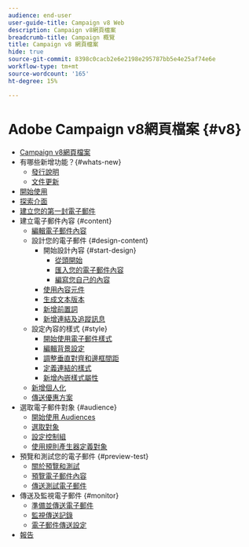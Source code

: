 ```yaml
---
audience: end-user
user-guide-title: Campaign v8 Web
description: Campaign v8網頁檔案
breadcrumb-title: Campaign 概覽
title: Campaign v8 網頁檔案
hide: true
source-git-commit: 8398c0cacb2e6e2198e295787bb5e4e25af74e6e
workflow-type: tm+mt
source-wordcount: '165'
ht-degree: 15%

---
```



# Adobe Campaign v8網頁檔案 {#v8}

+ [Campaign v8網頁檔案](campaign-web-home.md)
+ 有哪些新增功能？{#whats-new}
   + [發行說明](rn/release-notes.md)
   + [文件更新](rn/documentation-updates.md)
+ [開始使用](get-started/get-started.md)
+ [探索介面](get-started/user-interface.md)
+ [建立您的第一封電子郵件](email/create-email.md)
+ 建立電子郵件內容 {#content}
   + [編輯電子郵件內容](content/edit-content.md)
   + 設計您的電子郵件 {#design-content}
      + 開始設計內容 {#start-design}
         + [從頭開始 ](content/create-email-content.md)
         + [匯入您的電子郵件內容](content/existing-content.md)
         + [編寫您自己的內容](content/code-content.md)
      + [使用內容元件](content/content-components.md)
      + [生成文本版本](content/text-version-email.md)
      + [新增前置詞](content/preheader.md)
      + [新增連結及追蹤訊息](content/message-tracking.md)
   + 設定內容的樣式 {#style}
      + [開始使用電子郵件樣式](content/get-started-email-style.md)
      + [編輯背景設定](content/backgrounds.md)
      + [調整垂直對齊和邊框間距](content/alignment-and-padding.md)
      + [定義連結的樣式](content/styling-links.md)
      + [新增內嵌樣式屬性](content/inline-styling.md)
   + [新增個人化](personalization/personalize.md)
   + [傳送優惠方案](content/offers.md)
+ 選取電子郵件對象 {#audience}
   + [開始使用 Audiences](audience/about-audiences.md)
   + [選取對象](audience/add-audience.md)
   + [設定控制組](audience/control-group.md)
   + [使用規則產生器定義對象](audience/segment-builder.md)
+ 預覽和測試您的電子郵件 {#preview-test}
   + [關於預覽和測試](preview-test/preview-test.md)
   + [預覽電子郵件內容](preview-test/preview-content.md)
   + [傳送測試電子郵件](preview-test/proofs.md)
+ 傳送及監視電子郵件 {#monitor}
   + [準備並傳送電子郵件](monitor/prepare-send.md)
   + [監視傳送記錄](monitor/delivery-logs.md)
   + [電子郵件傳送設定](advanced-settings/delivery-settings.md)
+ [報告](reporting/reports.md)
